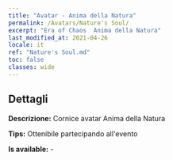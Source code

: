 ```yaml
---
title: "Avatar - Anima della Natura"
permalink: /Avatars/Nature's Soul/
excerpt: "Era of Chaos  Anima della Natura"
last_modified_at: 2021-04-26
locale: it
ref: "Nature's Soul.md"
toc: false
classes: wide
---
```

## Dettagli

 **Descrizione:** Cornice avatar Anima della Natura 

 **Tips:** Ottenibile partecipando all'evento 

 **Is available:**  - 

